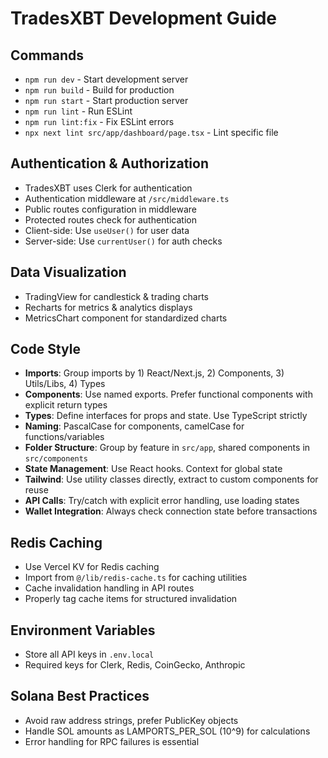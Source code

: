 # TradesXBT Development Guide

## Commands
- `npm run dev` - Start development server
- `npm run build` - Build for production
- `npm run start` - Start production server
- `npm run lint` - Run ESLint
- `npm run lint:fix` - Fix ESLint errors
- `npx next lint src/app/dashboard/page.tsx` - Lint specific file

## Authentication & Authorization
- TradesXBT uses Clerk for authentication
- Authentication middleware at `/src/middleware.ts`
- Public routes configuration in middleware
- Protected routes check for authentication
- Client-side: Use `useUser()` for user data
- Server-side: Use `currentUser()` for auth checks

## Data Visualization
- TradingView for candlestick & trading charts
- Recharts for metrics & analytics displays
- MetricsChart component for standardized charts

## Code Style
- **Imports**: Group imports by 1) React/Next.js, 2) Components, 3) Utils/Libs, 4) Types
- **Components**: Use named exports. Prefer functional components with explicit return types
- **Types**: Define interfaces for props and state. Use TypeScript strictly
- **Naming**: PascalCase for components, camelCase for functions/variables
- **Folder Structure**: Group by feature in `src/app`, shared components in `src/components`
- **State Management**: Use React hooks. Context for global state
- **Tailwind**: Use utility classes directly, extract to custom components for reuse
- **API Calls**: Try/catch with explicit error handling, use loading states
- **Wallet Integration**: Always check connection state before transactions

## Redis Caching
- Use Vercel KV for Redis caching
- Import from `@/lib/redis-cache.ts` for caching utilities
- Cache invalidation handling in API routes
- Properly tag cache items for structured invalidation

## Environment Variables
- Store all API keys in `.env.local`
- Required keys for Clerk, Redis, CoinGecko, Anthropic

## Solana Best Practices
- Avoid raw address strings, prefer PublicKey objects
- Handle SOL amounts as LAMPORTS_PER_SOL (10^9) for calculations
- Error handling for RPC failures is essential